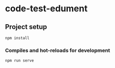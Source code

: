 # code-test-edument

## Project setup
```
npm install
```

### Compiles and hot-reloads for development
```
npm run serve
```
